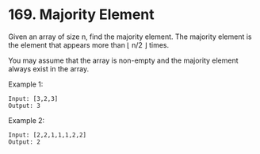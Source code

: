 # 169. Majority Element

Given an array of size n, find the majority element. The majority element is the element that appears more than ⌊ n/2 ⌋ times.

You may assume that the array is non-empty and the majority element always exist in the array.

Example 1:

```text
Input: [3,2,3]
Output: 3
```

Example 2:

```text
Input: [2,2,1,1,1,2,2]
Output: 2
```